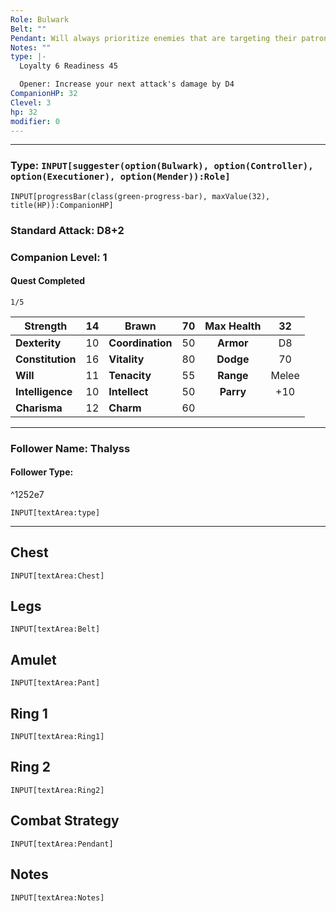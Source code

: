 ```yaml
---
Role: Bulwark
Belt: ""
Pendant: Will always prioritize enemies that are targeting their patron. In case of doubt, determine randomly.
Notes: ""
type: |-
  Loyalty 6 Readiness 45

  Opener: Increase your next attack's damage by D4
CompanionHP: 32
Clevel: 3
hp: 32
modifier: 0
---
```

---
### Type: `INPUT[suggester(option(Bulwark), option(Controller), option(Executioner), option(Mender)):Role]`

```meta-bind
INPUT[progressBar(class(green-progress-bar), maxValue(32), title(HP)):CompanionHP]
```
### Standard Attack: D8+2
### Companion Level: 1
#### Quest Completed
`1/5`

| Strength         | 14  | Brawn            | 70  | **Max Health** |  32   |
| ---------------- |:---:| ---------------- |:---:|:--------------:|:-----:|
| **Dexterity**    | 10  | **Coordination** | 50  |   **Armor**    |  D8   |
| **Constitution** | 16  | **Vitality**     | 80  |   **Dodge**    |  70   |
| **Will**         | 11  | **Tenacity**     | 55  |   **Range**    | Melee |
| **Intelligence** | 10  | **Intellect**    | 50  |   **Parry**    |  +10  |
| **Charisma**     | 12  | **Charm**        | 60  |                |       |

---
### Follower Name: Thalyss
#### Follower Type:

^1252e7

`INPUT[textArea:type]`

---
## Chest
`INPUT[textArea:Chest]`
## Legs
`INPUT[textArea:Belt]`
## Amulet 
`INPUT[textArea:Pant]`
## Ring 1
`INPUT[textArea:Ring1]`
## Ring 2
`INPUT[textArea:Ring2]`
## Combat Strategy
`INPUT[textArea:Pendant]`
## Notes
`INPUT[textArea:Notes]`
